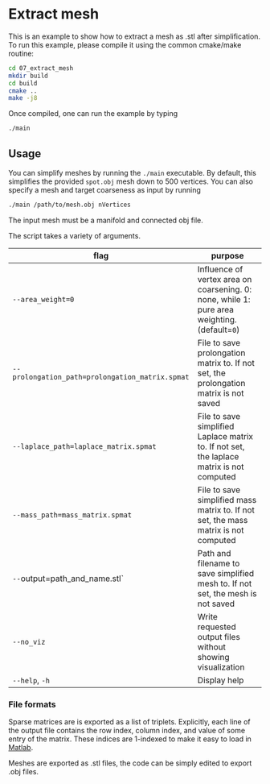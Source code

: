 # Extract mesh
This is an example to show how to extract a mesh as .stl after simplification. To run this example, please compile it using the common cmake/make routine:
``` bash
cd 07_extract_mesh
mkdir build
cd build
cmake ..
make -j8
```
Once compiled, one can run the example by typing
``` bash
./main
```

## Usage

You can simplify meshes by running the `./main` executable. By default, this simplifies the provided `spot.obj` mesh down to 500 vertices. You can also specify a mesh and target coarseness as input by running
``` bash
./main /path/to/mesh.obj nVertices
```
The input mesh must be a manifold and connected obj file.

The script takes a variety of arguments.

|flag | purpose|
| ------------- |-------------|
|`--area_weight=0`| Influence of vertex area on coarsening. 0: none, while 1: pure area weighting. (default=`0`) |
|`--prolongation_path=prolongation_matrix.spmat`| File to save prolongation matrix to. If not set, the prolongation matrix is not saved |
|`--laplace_path=laplace_matrix.spmat`| File to save simplified Laplace matrix to. If not set, the laplace matrix is not computed |
|`--mass_path=mass_matrix.spmat`| File to save simplified mass matrix to. If not set, the mass matrix is not computed |
|`--`output=path_and_name.stl`| Path and filename to save simplified mesh to. If not set, the mesh is not saved |
|`--no_viz`| Write requested output files without showing visualization |
|`--help`, `-h`| Display help |

### File formats
Sparse matrices are is exported as a list of triplets. Explicitly, each line of the output file contains the row index, column index, and value of some entry of the matrix. These indices are 1-indexed to make it easy to load in [Matlab](https://www.mathworks.com/help/matlab/ref/spconvert.html).

Meshes are exported as .stl files, the code can be simply edited to export .obj files.